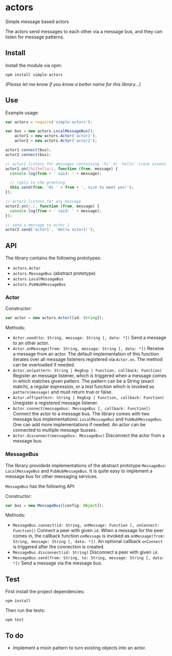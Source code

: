 # actors

Simple message based actors

The actors send messages to each other via a message bus, and they can listen
for message patterns.


## Install

Install the module via npm:

    npm install simple-actors

*(Please let me know if you know a better name for this library...)*


## Use

Example usage:

```js
var actors = require('simple-actors');

var bus = new actors.LocalMessageBus();
    actor1 = new actors.Actor('actor1');
    actor2 = new actors.Actor('actor2');

actor1.connect(bus);
actor2.connect(bus);

// actor1 listens for messages containing 'hi' or 'hello' (case insensitive)
actor1.on(/hi|hello/i, function (from, message) {
  console.log(from + ' said: ' + message);

  // reply to the greeting
  this.send(from, 'Hi ' + from + ', nice to meet you!');
});

// actor2 listens for any message
actor2.on(/./, function (from, message) {
  console.log(from + ' said: ' + message);
});

// send a message to actor 1
actor2.send('actor1', 'Hello actor1!');
```


## API

The library contains the following prototypes:

- `actors.Actor`
- `actors.MessageBus` (abstract prototype)
- `actors.LocalMessageBus`
- `actors.PubNubMessageBus`


### Actor

Constructor:

```js
var actor = new actors.Actor([id: String]);
```

Methods:

- `Actor.send(to: String, message: String [, data: *])`
  Send a message to an other actor.
- `Actor.onMessage(from: String, message: String [, data: *])`
  Receive a message from an actor. The default implementation of this function
  iterates over all message listeners registered via `Actor.on`. The method can
  be overloaded if needed.
- `Actor.on(pattern: String | RegExp | Function, callback: Function)`
  Register an message listener, which is triggered when a message comes in which
  matches given pattern. The pattern can be a String (exact match), a
  regular expression, or a test function which is invoked as `pattern(message)`
  and must return true or false.
- `Actor.off(pattern: String | RegExp | Function, callback: Function)`
  Unegister a registered message listener.
- `Actor.connect(messagebus: MessageBus [, callback: Function])`
  Connect the actor to a message bus. The library comes with two message bus
  implementations: `LocalMessageBus` and `PubNubMessageBus`. One can add more
  implementations if needed. An actor can be connected to multiple message
  busses.
- `Actor.disconnect(messagebus: MessageBus)`
  Disconnect the actor from a message bus.


### MessageBus

The library provideds implementations of the abstract prototype `MessageBus`:
`LocalMessageBus` and `PubNubMessageBus`. It is quite easy to implement a
message bus for other messaging services.

`MessageBus` has the following API:

Constructor:

```js
var bus = new MessageBus([config: Object]);
```

Methods:

- `MessageBus.connect(id: String, onMessage: Function [, onConnect: Function])`
  Connect a peer with given `id`. When a message for the peer comes in,
  the callback function `onMessage` is invoked as `onMessage(from: String,
  message: String [, data: *])`. An optional callback `onConnect` is triggered
  after the connection is created.
- `MessageBus.disconnect(id: String)`
  Disconnect a peer with given `id`.
- `MessageBus.send(from: String, to: String, message: String [, data: *])`
  Send a message via the message bus.



## Test

First install the project dependencies:

    npm install

Then run the tests:

    npm test


## To do

- Implement a mixin pattern to turn existing objects into an actor.
